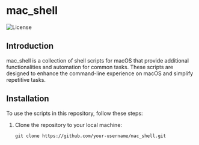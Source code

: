 # mac_shell

![License](https://img.shields.io/badge/License-MIT-blue.svg)

## Introduction

mac_shell is a collection of shell scripts for macOS that provide additional functionalities and automation for common tasks. These scripts are designed to enhance the command-line experience on macOS and simplify repetitive tasks.

## Installation

To use the scripts in this repository, follow these steps:

1. Clone the repository to your local machine:

   ```shell
   git clone https://github.com/your-username/mac_shell.git

